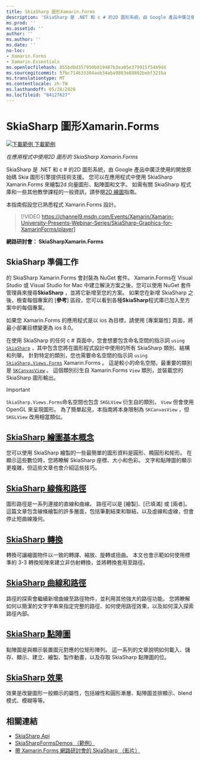 ```yaml
---
title: SkiaSharp 圖形Xamarin.Forms
description: 'SkiaSharp 是 .NET 和 c # 的2D 圖形系統，由 Google 產品中廣泛使用的開放原始碼 Skia 圖形引擎提供技術支援。 本指南說明如何在您的應用程式中使用2D 圖形的 SkiaSharp Xamarin.Forms 。'
ms.prod: ''
ms.assetid: ''
author: ''
ms.author: ''
ms.date: ''
no-loc:
- Xamarin.Forms
- Xamarin.Essentials
ms.openlocfilehash: 855bd0d357950b019487b3ea05e379915f54b9d4
ms.sourcegitcommit: 57bc714633364aeb34aba9803e88802bebf321ba
ms.translationtype: MT
ms.contentlocale: zh-TW
ms.lasthandoff: 05/28/2020
ms.locfileid: "84127627"
---
```

# <a name="skiasharp-graphics-in-xamarinforms"></a>SkiaSharp 圖形Xamarin.Forms

[![下載範例 ](~/media/shared/download.png) 下載範例](https://docs.microsoft.com/samples/xamarin/xamarin-forms-samples/skiasharpforms-demos)

_在應用程式中使用2D 圖形的 SkiaSharp Xamarin.Forms_

SkiaSharp 是 .NET 和 c # 的2D 圖形系統，由 Google 產品中廣泛使用的開放原始碼 Skia 圖形引擎提供技術支援。 您可以在應用程式中使用 SkiaSharp Xamarin.Forms 來繪製2d 向量圖形、點陣圖和文字。 如需有關 SkiaSharp 程式庫和一些其他教學課程的一般資訊，請參閱[2D 繪圖](~/graphics-games/skiasharp/index.md)指南。

本指南假設您已熟悉程式 Xamarin.Forms 設計。

> [!VIDEO https://channel9.msdn.com/Events/Xamarin/Xamarin-University-Presents-Webinar-Series/SkiaSharp-Graphics-for-XamarinForms/player]

**網路研討會： SkiaSharpXamarin.Forms**

## <a name="skiasharp-preliminaries"></a>SkiaSharp 準備工作

的 SkiaSharp Xamarin.Forms 會封裝為 NuGet 套件。 Xamarin.Forms在 Visual Studio 或 Visual Studio for Mac 中建立解決方案之後，您可以使用 NuGet 套件管理員來搜尋**SkiaSharp** ，並將它新增至您的方案。 如果您在新增 SkiaSharp 之後，檢查每個專案的 [**參考**] 區段，您可以看到各種**SkiaSharp**程式庫已加入至方案中的每個專案。

如果您 Xamarin.Forms 的應用程式是以 ios 為目標，請使用 [專案屬性] 頁面，將最小部署目標變更為 ios 8.0。

在使用 SkiaSharp 的任何 c # 頁面中，您會想要包含命名空間的指示詞 `using` [`SkiaSharp`](xref:SkiaSharp) ，其中包含您將在圖形程式設計中使用的所有 SkiaSharp 類別、結構和列舉。 針對特定的類別，您也需要命名空間的指示詞 `using` [`SkiaSharp.Views.Forms`](xref:SkiaSharp.Views.Forms) Xamarin.Forms 。 這是較小的命名空間，最重要的類別是 [`SKCanvasView`](xref:SkiaSharp.Views.Forms.SKCanvasView) 。 這個類別衍生自 Xamarin.Forms `View` 類別，並裝載您的 SkiaSharp 圖形輸出。

> [!IMPORTANT]
> `SkiaSharp.Views.Forms`命名空間也包含 `SKGLView` 衍生自的類別， `View` 但會使用 OpenGL 來呈現圖形。 為了簡單起見，本指南將本身限制為 `SKCanvasView` ，但 `SKGLView` 改用相當類似。

## <a name="skiasharp-drawing-basics"></a>[SkiaSharp 繪圖基本概念](basics/index.md)

您可以使用 SkiaSharp 繪製的一些最簡單的圖形資料是圓形、橢圓形和矩形。 在顯示這些數位時，您將瞭解 SkiaSharp 座標、大小和色彩。 文字和點陣圖的顯示更複雜，但這些文章也會介紹這些技巧。

## <a name="skiasharp-lines-and-paths"></a>[SkiaSharp 線條和路徑](paths/index.md)

圖形路徑是一系列連接的直線和曲線。 路徑可以是 [繪製]、[已填滿] 或 [兩者]。 這篇文章包含線條繪製的許多層面，包括筆劃結束和聯結，以及虛線和虛線，但會停止短曲線幾何。

## <a name="skiasharp-transforms"></a>[SkiaSharp 轉換](transforms/index.md)

轉換可讓繪圖物件以一致的轉譯、縮放、旋轉或扭曲。 本文也會示範如何使用標準的 3-3 轉換矩陣來建立非仿射轉換，並將轉換套用至路徑。

## <a name="skiasharp-curves-and-paths"></a>[SkiaSharp 曲線和路徑](curves/index.md)

路徑的探索會繼續新增曲線至路徑物件，並利用其他強大的路徑功能。 您將瞭解如何以簡潔的文字字串來指定完整的路徑、如何使用路徑效果，以及如何深入探索路徑內部。

## <a name="skiasharp-bitmaps"></a>[SkiaSharp 點陣圖](bitmaps/index.md)

點陣圖是與顯示裝置圖元對應的位矩形陣列。 這一系列的文章說明如何載入、儲存、顯示、建立、繪製、製作動畫，以及存取 SkiaSharp 點陣圖的位。

## <a name="skiasharp-effects"></a>[SkiaSharp 效果](effects/index.md)

效果是改變圖形一般顯示的屬性，包括線性和圓形漸層、點陣圖並排顯示、blend 模式、模糊等等。

## <a name="related-links"></a>相關連結

- [SkiaSharp Api](https://docs.microsoft.com/dotnet/api/skiasharp)
- [SkiaSharpFormsDemos （範例）](https://docs.microsoft.com/samples/xamarin/xamarin-forms-samples/skiasharpforms-demos)
- [帶 Xamarin.Forms 網路研討會的 SkiaSharp （影片）](https://channel9.msdn.com/Events/Xamarin/Xamarin-University-Presents-Webinar-Series/SkiaSharp-Graphics-for-XamarinForms)
